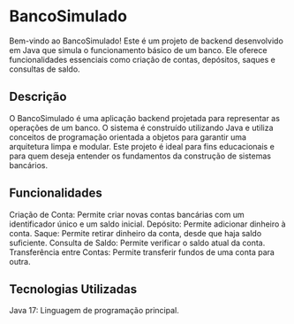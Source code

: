 # BancoSimulado

Bem-vindo ao BancoSimulado! Este é um projeto de backend desenvolvido em Java que simula o funcionamento básico de um banco. Ele oferece funcionalidades essenciais como criação de contas, depósitos, saques e consultas de saldo.

## Descrição

O BancoSimulado é uma aplicação backend projetada para representar as operações de um banco. O sistema é construído utilizando Java e utiliza conceitos de programação orientada a objetos para garantir uma arquitetura limpa e modular. Este projeto é ideal para fins educacionais e para quem deseja entender os fundamentos da construção de sistemas bancários.

## Funcionalidades

Criação de Conta: Permite criar novas contas bancárias com um identificador único e um saldo inicial.
Depósito: Permite adicionar dinheiro à conta.
Saque: Permite retirar dinheiro da conta, desde que haja saldo suficiente.
Consulta de Saldo: Permite verificar o saldo atual da conta.
Transferência entre Contas: Permite transferir fundos de uma conta para outra.

## Tecnologias Utilizadas

Java 17: Linguagem de programação principal.
